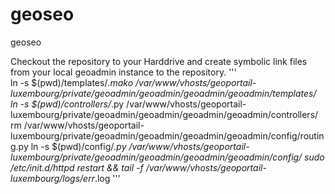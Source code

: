 geoseo
======

geoseo

Checkout the repository to your Harddrive and create symbolic link files from your local geoadmin instance to the repository.
'''  
  ln -s $(pwd)/templates/*.mako /var/www/vhosts/geoportail-luxembourg/private/geoadmin/geoadmin/geoadmin/geoadmin/templates/
  ln -s $(pwd)/controllers/*.py /var/www/vhosts/geoportail-luxembourg/private/geoadmin/geoadmin/geoadmin/geoadmin/controllers/
  rm /var/www/vhosts/geoportail-luxembourg/private/geoadmin/geoadmin/geoadmin/geoadmin/config/routing.py 
  ln -s $(pwd)/config/*.py /var/www/vhosts/geoportail-luxembourg/private/geoadmin/geoadmin/geoadmin/geoadmin/config/
  sudo /etc/init.d/httpd restart && tail -f /var/www/vhosts/geoportail-luxembourg/logs/err*.log
'''
